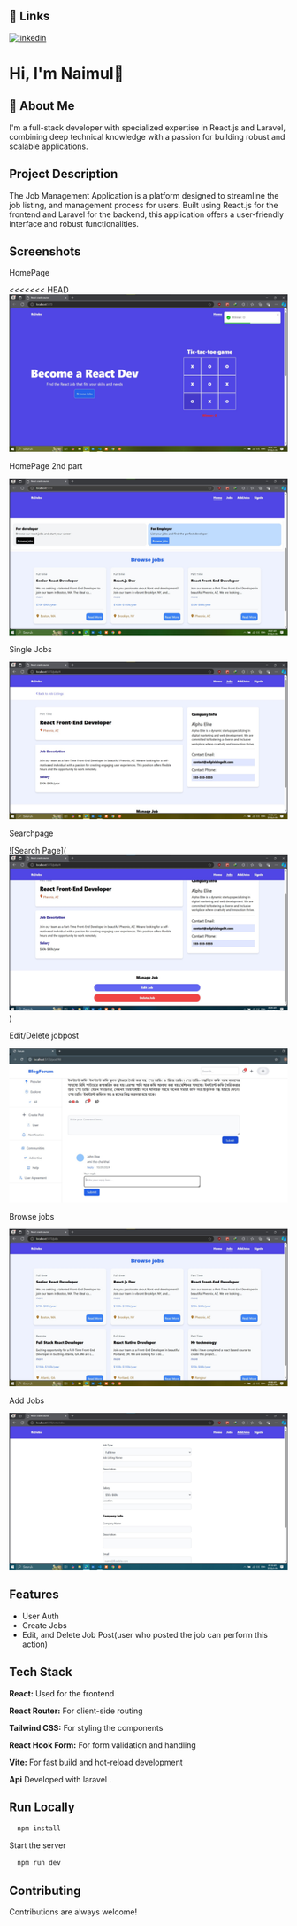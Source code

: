 
## 🔗 Links

[![linkedin](https://img.shields.io/badge/linkedin-0A66C2?style=for-the-badge&logo=linkedin&logoColor=white)](https://www.linkedin.com/in/root07)



# Hi, I'm Naimul👋


## 🚀 About Me
I'm a full-stack developer with specialized expertise in React.js and Laravel, combining deep technical knowledge with a passion for building robust and scalable applications.

## Project Description


The Job Management Application is a  platform designed to streamline the job listing, and management process for users. Built using React.js for the frontend and Laravel for the backend, this application offers a user-friendly interface and robust functionalities.



## Screenshots
HomePage

<<<<<<< HEAD
![HomePage](https://github.com/Naimul07/Project_picture/blob/main/React%20Jobs.jpg?raw=true)

HomePage 2nd part

![HomePage](https://github.com/Naimul07/Project_picture/blob/main/React%20Job2.jpg?raw=true)

Single Jobs

![Single Jobs](https://github.com/Naimul07/Project_picture/blob/main/Single%20Jobs.jpg?raw=true)

Searchpage

![Search Page](![alt text](image.png))

Edit/Delete jobpost

![Edit/Delete jobpost](https://github.com/Naimul07/Project_picture/blob/main/Comment.jpg?raw=true)

Browse jobs

![Browse jobs](https://github.com/Naimul07/Project_picture/blob/main/Browse%20Jobs.jpg?raw=true)

Add Jobs

![Add jobs}](https://github.com/Naimul07/Project_picture/blob/main/Add%20jobs.jpg?raw=true)


## Features

- User Auth
- Create Jobs
- Edit, and Delete Job Post(user who posted the job can perform this action)






## Tech Stack

**React:** Used for the frontend

**React Router:** For client-side routing

**Tailwind CSS:** For styling the components 

**React Hook Form:** For form validation and handling

**Vite:** For fast build and hot-reload development

**Api** Developed with laravel .


## Run Locally


```bash
  npm install
```

Start the server

```bash
  npm run dev
```


## Contributing

Contributions are always welcome!



